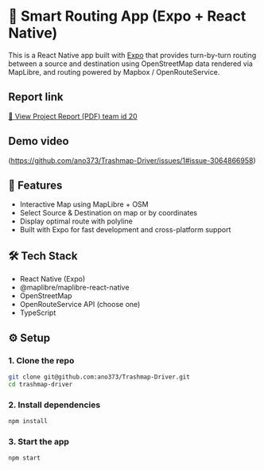 # 🚚 Smart Routing App (Expo + React Native)

This is a React Native app built with [Expo](https://expo.dev/) that provides turn-by-turn routing between a source and destination using OpenStreetMap data rendered via MapLibre, and routing powered by Mapbox / OpenRouteService.

## Report link
[📄 View Project Report (PDF) team id 20](Team_id_20.pdf)

## Demo video
(https://github.com/ano373/Trashmap-Driver/issues/1#issue-3064866958)


## 🧭 Features

- Interactive Map using MapLibre + OSM
- Select Source & Destination on map or by coordinates
- Display optimal route with polyline
- Built with Expo for fast development and cross-platform support

## 🛠️ Tech Stack

- React Native (Expo)
- @maplibre/maplibre-react-native
- OpenStreetMap
- OpenRouteService API (choose one)
- TypeScript

## ⚙️ Setup

### 1. Clone the repo

```bash
git clone git@github.com:ano373/Trashmap-Driver.git
cd trashmap-driver
```
### 2. Install dependencies
```bash
npm install
```
### 3. Start the app
```bash
npm start
```

